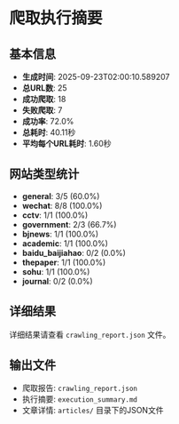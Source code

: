 # 爬取执行摘要

## 基本信息
- **生成时间**: 2025-09-23T02:00:10.589207
- **总URL数**: 25
- **成功爬取**: 18
- **失败爬取**: 7
- **成功率**: 72.0%
- **总耗时**: 40.11秒
- **平均每个URL耗时**: 1.60秒

## 网站类型统计

- **general**: 3/5 (60.0%)
- **wechat**: 8/8 (100.0%)
- **cctv**: 1/1 (100.0%)
- **government**: 2/3 (66.7%)
- **bjnews**: 1/1 (100.0%)
- **academic**: 1/1 (100.0%)
- **baidu_baijiahao**: 0/2 (0.0%)
- **thepaper**: 1/1 (100.0%)
- **sohu**: 1/1 (100.0%)
- **journal**: 0/2 (0.0%)

## 详细结果

详细结果请查看 `crawling_report.json` 文件。

## 输出文件

- 爬取报告: `crawling_report.json`
- 执行摘要: `execution_summary.md`
- 文章详情: `articles/` 目录下的JSON文件
